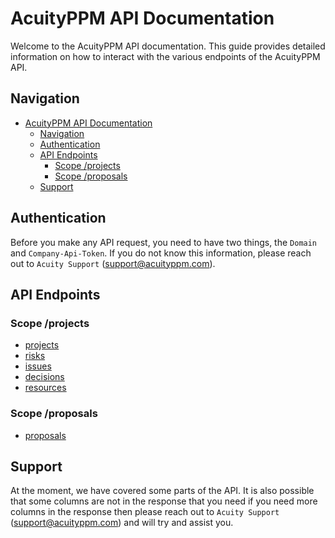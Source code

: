 # AcuityPPM API Documentation

Welcome to the AcuityPPM API documentation. This guide provides detailed information on how to interact with the various endpoints of the AcuityPPM API.

## Navigation

- [AcuityPPM API Documentation](#acuityppm-api-documentation)
	- [Navigation](#navigation)
	- [Authentication](#authentication)
	- [API Endpoints](#api-endpoints)
		- [Scope /projects](#scope-projects)
		- [Scope /proposals](#scope-proposals)
	- [Support](#support)

## Authentication

Before you make any API request, you need to have two things, the `Domain` and `Company-Api-Token`. If you do not know this information, please reach out to `Acuity Support` (support@acuityppm.com).

## API Endpoints

### Scope /projects

- [projects](https://github.com/AcuityPPM/APIs/blob/main/projects/projects.md)
- [risks](https://github.com/AcuityPPM/APIs/blob/main/projects/risks.md)
- [issues](https://github.com/AcuityPPM/APIs/blob/main/projects/issues.md)
- [decisions](https://github.com/AcuityPPM/APIs/blob/main/projects/decisions.md)
- [resources](https://github.com/AcuityPPM/APIs/blob/main/projects/resources.md)

### Scope /proposals

- [proposals](https://github.com/AcuityPPM/APIs/blob/main/proposals/proposals.md)

## Support

At the moment, we have covered some parts of the API. It is also possible that some columns are not in the response that you need if you need more columns in the response then please reach out to `Acuity Support` (support@acuityppm.com) and will try and assist you. 
